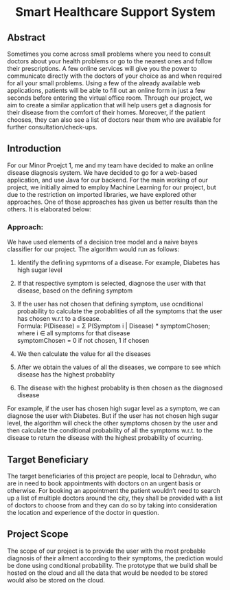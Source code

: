 <center> <h1> Smart Healthcare Support System </h1> </center>

<h2>Abstract</h2>
Sometimes you come across small problems where you need to consult doctors about your health problems or go to the nearest ones and follow their prescriptions. A few online services will give you the power to communicate directly with the doctors of your choice as and when required for all your small problems. Using a few of the already available web applications, patients will be able to fill out an online form in just a few seconds before entering the virtual office room. Through our project, we aim to create a similar application that will help users get a diagnosis for their disease from the comfort of their homes. Moreover, if the patient chooses, they can also see a list of doctors near them who are available for further consultation/check-ups.

<h2>Introduction</h2>

For our Minor Proejct 1, me and my team have decided to make an online disease diagnosis system. We have decided to go for a web-based application, and use Java for our backend. For the main working of our project, we initially aimed to employ Machine Learning for our project, but due to the restriction on imported libraries, we have explored other approaches. One of those approaches has given us better results than the others. It is elaborated below:

<h3>Approach:</h3>
We have used elements of a decision tree model and a naive bayes classifier for our project. The algorithm would run as follows:

1. Identify the defining sypmtoms of a disease. For example, Diabetes has high sugar level

2. If that respective symptom is selected, diagnose the user with that disease, based on the defining symptom

3. If the user has not chosen that defining symptom, use ocnditional probability to calculate the probablities of all the symptoms that the user has chosen w.r.t to a disease.<br>
Formula: P(Disease) = Σ P(Symptom i | Disease) * symptomChosen; <br>
                where   i ∈ all symptoms for that disease <br>
                        symptomChosen = 0 if not chosen, 1 if chosen

4. We then calculate the value for all the diseases

5. After we obtain the values of all the diseases, we compare to see which disease has the highest probablity

6. The disease with the highest probablity is then chosen as the diagnosed disease

For example, if the user has chosen high sugar level as a symptom, we can diagnose the user with Diabetes. But if the user has not chosen high sugar level, the algorithm will check the other symptoms chosen by the user and then calculate the conditional probability of all the symptoms w.r.t. to the disease to return the disease with the highest probability of ocurring.

<h2>Target Beneficiary</h2>

The target beneficiaries of this project are people, local to Dehradun, who are in need to book appointments with doctors on an urgent basis or otherwise. For booking an appointment the patient wouldn’t need to search up a list of multiple doctors around the city, they shall be provided with a list of doctors to choose from and they can do so by taking into consideration the location and experience of the doctor in question. 

<h2>Project Scope</h2>
	
The scope of our project is to provide the user with the most probable diagnosis of their ailment according to their symptoms, the prediction would be done using conditional probability. The prototype that we build shall be hosted on the cloud and all the data that would be needed to be stored would also be stored on the cloud.
